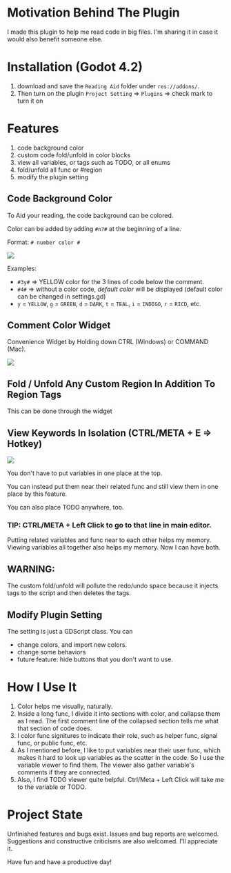 # Motivation Behind The Plugin
I made this plugin to help me read code in big files. I'm sharing it in case it would also benefit someone else. 

# Installation (Godot 4.2)
1. download and save the `Reading Aid` folder under `res://addons/`.
2. Then turn on the plugin `Project Setting` => `Plugins` => check mark to turn it on

# Features
1. code background color
2. custom code fold/unfold in color blocks
3. view all variables, or tags such as TODO, or all enums
4. fold/unfold all func or #region
5. modify the plugin setting

## Code Background Color
To Aid your reading, the code background can be colored.

Color can be added by adding `#n?#` at the beginning of a line.

Format: `# number color #`

![](https://github.com/goatt1167/ReadingAid-Plugin/blob/main/demo/color%20demo.gif)

Examples:
- `#3y#` => YELLOW color for the 3 lines of code below the comment.
- `#4#` => without a color code, *default color* will be displayed
(default color can be changed in settings.gd)
- `y` = `YELLOW`, `g` = `GREEN`, `d` = `DARK`, `t` = `TEAL`, `i` = `INDIGO`, `r` = `RICD`, etc.

## Comment Color Widget
Convenience Widget by Holding down CTRL (Windows) or COMMAND (Mac).

![](https://github.com/goatt1167/ReadingAid-Plugin/blob/main/demo/widget%20demo.gif)

## Fold / Unfold Any Custom Region In Addition To Region Tags
This can be done through the widget

## View Keywords In Isolation (CTRL/META + E => Hotkey)
![](https://github.com/goatt1167/ReadingAid-Plugin/blob/main/demo/popup%20window.png)

You don't have to put variables in one place at the top.

You can instead put them near their related func and still view them in one place by this feature.

You can also place TODO anywhere, too.

### TIP: CTRL/META + Left Click to go to that line in main editor.

Putting related variables and func near to each other helps my memory. Viewing variables all together also helps my memory. Now I can have both.

## WARNING:
The custom fold/unfold will pollute the redo/undo space because it injects tags to the script and then deletes the tags.

## Modify Plugin Setting
The setting is just a GDScript class. You can
- change colors, and import new colors.
- change some behaviors
- future feature: hide buttons that you don't want to use.

# How I Use It
1. Color helps me visually, naturally.
2. Inside a long func, I divide it into sections with color, and collapse them as I read. The first comment line of the collapsed section tells me what that section of code does.
3. I color func signitures to indicate their role, such as helper func, signal func, or public func, etc.
4. As I mentioned before, I like to put variables near their user func, which makes it hard to look up variables as the scatter in the code. So I use the variable viewer to find them. The viewer also gather variable's comments if they are connected.
5. Also, I find TODO viewer quite helpful. Ctrl/Meta + Left Click will take me to the variable or TODO.

# Project State
Unfinished features and bugs exist. Issues and bug reports are welcomed. Suggestions and constructive criticisms are also welcomed. I'll appreciate it.

Have fun and have a productive day!
